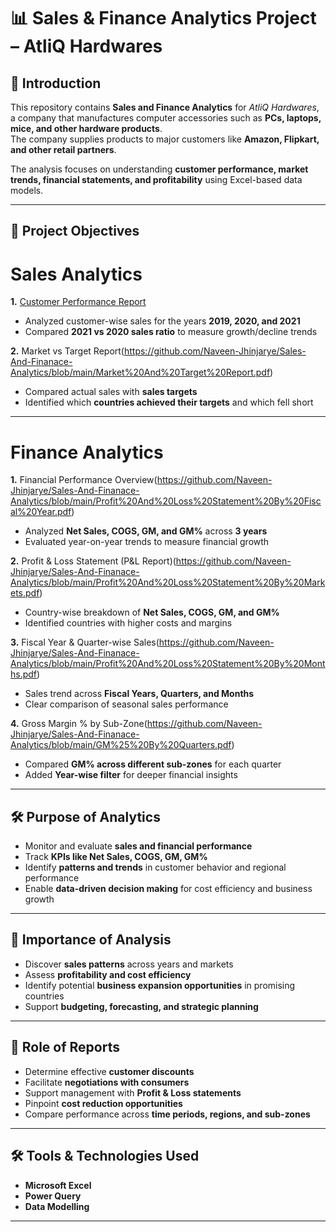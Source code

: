 # 📊 Sales & Finance Analytics Project – AtliQ Hardwares  

## 📌 Introduction  
This repository contains **Sales and Finance Analytics** for *AtliQ Hardwares*, a company that manufactures computer accessories such as **PCs, laptops, mice, and other hardware products**.  
The company supplies products to major customers like **Amazon, Flipkart, and other retail partners**.  

The analysis focuses on understanding **customer performance, market trends, financial statements, and profitability** using Excel-based data models.  

---

## 🎯 Project Objectives  

# Sales Analytics  
**1.** [Customer Performance Report](https://github.com/Naveen-Jhinjarye/Sales-And-Finanace-Analytics/blob/main/Customer%20Sales%20Performance.pdf)
   - Analyzed customer-wise sales for the years **2019, 2020, and 2021**  
   - Compared **2021 vs 2020 sales ratio** to measure growth/decline trends  

**2.** Market vs Target Report(https://github.com/Naveen-Jhinjarye/Sales-And-Finanace-Analytics/blob/main/Market%20And%20Target%20Report.pdf)
   - Compared actual sales with **sales targets**  
   - Identified which **countries achieved their targets** and which fell short  

---

# Finance Analytics  
**1.** Financial Performance Overview(https://github.com/Naveen-Jhinjarye/Sales-And-Finanace-Analytics/blob/main/Profit%20And%20Loss%20Statement%20By%20Fiscal%20Year.pdf)  
   - Analyzed **Net Sales, COGS, GM, and GM%** across **3 years**  
   - Evaluated year-on-year trends to measure financial growth  

**2.** Profit & Loss Statement (P&L Report)(https://github.com/Naveen-Jhinjarye/Sales-And-Finanace-Analytics/blob/main/Profit%20And%20Loss%20Statement%20By%20Markets.pdf)  
   - Country-wise breakdown of **Net Sales, COGS, GM, and GM%**  
   - Identified countries with higher costs and margins  

**3.** Fiscal Year & Quarter-wise Sales(https://github.com/Naveen-Jhinjarye/Sales-And-Finanace-Analytics/blob/main/Profit%20And%20Loss%20Statement%20By%20Months.pdf)  
   - Sales trend across **Fiscal Years, Quarters, and Months**  
   - Clear comparison of seasonal sales performance  

**4.** Gross Margin % by Sub-Zone(https://github.com/Naveen-Jhinjarye/Sales-And-Finanace-Analytics/blob/main/GM%25%20By%20Quarters.pdf)
   - Compared **GM% across different sub-zones** for each quarter  
   - Added **Year-wise filter** for deeper financial insights  

---

## 🛠 Purpose of Analytics  
- Monitor and evaluate **sales and financial performance**  
- Track **KPIs like Net Sales, COGS, GM, GM%**  
- Identify **patterns and trends** in customer behavior and regional performance  
- Enable **data-driven decision making** for cost efficiency and business growth  

---

## 📌 Importance of Analysis  
- Discover **sales patterns** across years and markets  
- Assess **profitability and cost efficiency**  
- Identify potential **business expansion opportunities** in promising countries  
- Support **budgeting, forecasting, and strategic planning**  

---

## 📑 Role of Reports  
- Determine effective **customer discounts**  
- Facilitate **negotiations with consumers**  
- Support management with **Profit & Loss statements**  
- Pinpoint **cost reduction opportunities**  
- Compare performance across **time periods, regions, and sub-zones**  

---

## 🛠 Tools & Technologies Used  
- **Microsoft Excel**  
- **Power Query**  
- **Data Modelling**  

---

